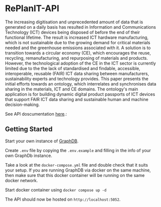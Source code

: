 # RePlanIT-API

The increasing digitisation and unprecedented amount of data that is generated on a daily basis has resulted in Information and Communications Technology (ICT) devices being disposed of before the end of their functional lifetime. The result is increased ICT hardware manufacturing, which is not sustainable due to the growing demand for critical materials needed and the greenhouse emissions associated with it. A solution is to transition towards a circular economy (CE), which encourages the reuse, recycling, remanufacturing, and repurposing of materials and products. However, the technological adoption of the CE in the ICT sector is currently limited due to the the lack of standardised and findable, accessible, interoperable, reusable (FAIR) ICT data sharing between manufacturers, sustainability experts and technology provides. This paper presents the initial efforts towards an ontology, which interrelates and synchronises data sharing in the materials, ICT and CE domains. The ontology's main application is for building dynamic digital product passports of ICT devices that support FAIR ICT data sharing and sustainable human and machine decision-making.

See API doscumentation [here](https://app.swaggerhub.com/apis-docs/RePlanIT/RePlanITLaptopDPP/1.2.0).:

## Getting Started

Start your own instance of [GraphDB](https://graphdb.ontotext.com/). 

Create `.env` file by copying the `.env.example` and filling in the info of your own GraphDb instance.

Take a look at the `docker-compose.yml` file and double check that it suits your setup. If you are running GraphDB via docker on the same machine, then make sure that this docker container will be running on the same docker network.  

Start docker container using `docker compose up -d`

The API should now be hosted on `http://localhost:5052`.